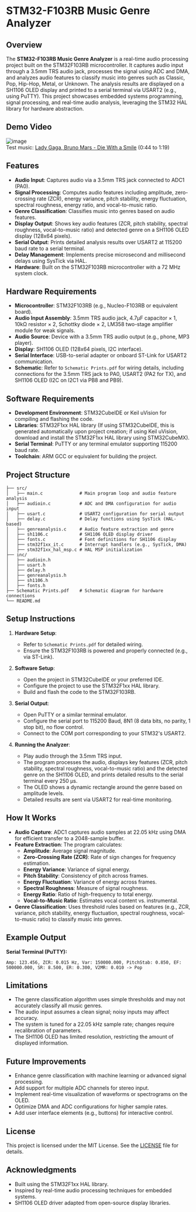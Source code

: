 # STM32-F103RB Music Genre Analyzer

## Overview
The **STM32-F103RB Music Genre Analyzer** is a real-time audio processing project built on the STM32F103RB microcontroller. It captures audio input through a 3.5mm TRS audio jack, processes the signal using ADC and DMA, and analyzes audio features to classify music into genres such as Classic, Pop, Hip-Hop, Metal, or Unknown. The analysis results are displayed on a SH1106 OLED display and printed to a serial terminal via USART2 (e.g., using PuTTY). This project showcases embedded systems programming, signal processing, and real-time audio analysis, leveraging the STM32 HAL library for hardware abstraction.

## Demo Video
![image](https://github.com/DarrenChung63/STM32-F103RB-Music-Genre-Analyzer/blob/main/assets/demo-Die_With_A%20_Smile.gif)  
Test music: [Lady Gaga, Bruno Mars - Die With a Smile](https://youtu.be/kPa7bsKwL-c?si=mSoSqakVT_kw9lkq) (0:44 to 1:19)

## Features
- **Audio Input**: Captures audio via a 3.5mm TRS jack connected to ADC1 (PA0).
- **Signal Processing**: Computes audio features including amplitude, zero-crossing rate (ZCR), energy variance, pitch stability, energy fluctuation, spectral roughness, energy ratio, and vocal-to-music ratio.
- **Genre Classification**: Classifies music into genres based on audio features.
- **Display Output**: Shows key audio features (ZCR, pitch stability, spectral roughness, vocal-to-music ratio) and detected genre on a SH1106 OLED display (128x64 pixels).
- **Serial Output**: Prints detailed analysis results over USART2 at 115200 baud rate to a serial terminal.
- **Delay Management**: Implements precise microsecond and millisecond delays using SysTick via HAL.
- **Hardware**: Built on the STM32F103RB microcontroller with a 72 MHz system clock.

## Hardware Requirements
- **Microcontroller**: STM32F103RB (e.g., Nucleo-F103RB or equivalent board).
- **Audio Input Assembly**: 3.5mm TRS audio jack, 4.7μF capacitor × 1, 10kΩ resistor × 2, Schottky diode × 2, LM358 two-stage amplifier module for weak signals.
- **Audio Source**: Device with a 3.5mm TRS audio output (e.g., phone, MP3 player).
- **Display**: SH1106 OLED (128x64 pixels, I2C interface).
- **Serial Interface**: USB-to-serial adapter or onboard ST-Link for USART2 communication.
- **Schematic**: Refer to `Schematic Prints.pdf` for wiring details, including connections for the 3.5mm TRS jack to PA0, USART2 (PA2 for TX), and SH1106 OLED (I2C on I2C1 via PB8 and PB9).

## Software Requirements
- **Development Environment**: STM32CubeIDE or Keil uVision for compiling and flashing the code.
- **Libraries**: STM32F1xx HAL library (If using STM32CubeIDE, this is generated automatically upon project creation; if using Keil uVision, download and install the STM32F1xx HAL library using STM32CubeMX).
- **Serial Terminal**: PuTTY or any terminal emulator supporting 115200 baud rate.
- **Toolchain**: ARM GCC or equivalent for building the project.

## Project Structure
```
├── src/
│   ├── main.c              # Main program loop and audio feature analysis
│   ├── audioin.c           # ADC and DMA configuration for audio input
│   ├── usart.c             # USART2 configuration for serial output
│   ├── delay.c             # Delay functions using SysTick (HAL-based)
│   ├── genreanalysis.c     # Audio feature extraction and genre
│   ├── sh1106.c            # SH1106 OLED display driver
│   ├── fonts.c             # Font definitions for SH1106 display
│   ├── stm32f1xx_it.c      # Interrupt handlers (e.g., SysTick, DMA)
│   ├── stm32f1xx_hal_msp.c # HAL MSP initialization
├── inc/
│   ├── audioin.h
│   ├── usart.h
│   ├── delay.h
│   ├── genreanalysis.h
│   ├── sh1106.h
│   ├── fonts.h
├── Schematic Prints.pdf    # Schematic diagram for hardware connections
└── README.md              
```

## Setup Instructions
1. **Hardware Setup**:
   - Refer to `Schematic Prints.pdf` for detailed wiring.
   - Ensure the STM32F103RB is powered and properly connected (e.g., via ST-Link).

2. **Software Setup**:
   - Open the project in STM32CubeIDE or your preferred IDE.
   - Configure the project to use the STM32F1xx HAL library.
   - Build and flash the code to the STM32F103RB.

3. **Serial Output**:
   - Open PuTTY or a similar terminal emulator.
   - Configure the serial port to 115200 Baud, 8N1 (8 data bits, no parity, 1 stop bit), no flow control.
   - Connect to the COM port corresponding to your STM32's USART2.

4. **Running the Analyzer**:
   - Play audio through the 3.5mm TRS input.
   - The program processes the audio, displays key features (ZCR, pitch stability, spectral roughness, vocal-to-music ratio) and the detected genre on the SH1106 OLED, and prints detailed results to the serial terminal every 250 μs.
   - The OLED shows a dynamic rectangle around the genre based on amplitude levels.
   - Detailed results are sent via USART2 for real-time monitoring.

## How It Works
- **Audio Capture**: ADC1 captures audio samples at 22.05 kHz using DMA for efficient transfer to a 2048-sample buffer.
- **Feature Extraction**: The program calculates:
  - **Amplitude**: Average signal magnitude.
  - **Zero-Crossing Rate (ZCR)**: Rate of sign changes for frequency estimation.
  - **Energy Variance**: Variance of signal energy.
  - **Pitch Stability**: Consistency of pitch across frames.
  - **Energy Fluctuation**: Variance of energy across frames.
  - **Spectral Roughness**: Measure of signal roughness.
  - **Energy Ratio**: Ratio of high-frequency to total energy.
  - **Vocal-to-Music Ratio**: Estimates vocal content vs. instrumental.
- **Genre Classification**: Uses threshold rules based on features (e.g., ZCR, variance, pitch stability, energy fluctuation, spectral roughness, vocal-to-music ratio) to classify music into genres.

## Example Output
**Serial Terminal (PuTTY):**
```
Amp: 123.456, ZCR: 0.015 Hz, Var: 150000.000, PitchStab: 0.850, EF: 500000.000, SR: 8.500, ER: 0.300, V2MR: 0.010 -> Pop
```

## Limitations
- The genre classification algorithm uses simple thresholds and may not accurately classify all music genres.
- The audio input assumes a clean signal; noisy inputs may affect accuracy.
- The system is tuned for a 22.05 kHz sample rate; changes require recalibration of parameters.
- The SH1106 OLED has limited resolution, restricting the amount of displayed information.

## Future Improvements
- Enhance genre classification with machine learning or advanced signal processing.
- Add support for multiple ADC channels for stereo input.
- Implement real-time visualization of waveforms or spectrograms on the OLED.
- Optimize DMA and ADC configurations for higher sample rates.
- Add user interface elements (e.g., buttons) for interactive control.

## License
This project is licensed under the MIT License. See the [LICENSE](LICENSE) file for details.

## Acknowledgments
- Built using the STM32F1xx HAL library.
- Inspired by real-time audio processing techniques for embedded systems.
- SH1106 OLED driver adapted from open-source display libraries.
